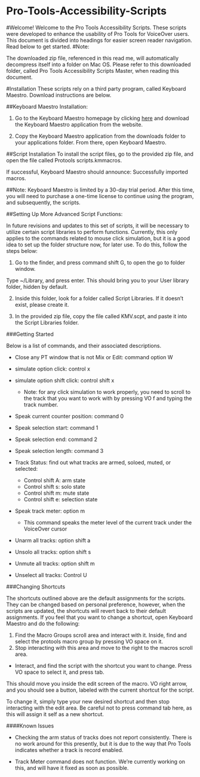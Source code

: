 # Pro-Tools-Accessibility-Scripts
#Welcome!
Welcome to the Pro Tools Accessibility Scripts. These scripts were developed to enhance the usability of Pro Tools for VoiceOver users.
This document is divided into headings for easier screen reader navigation. Read below to get started.
#Note:

The downloaded zip file, referenced in this read me, will automatically decompress itself into a folder on Mac OS. Please refer to this downloaded folder, called Pro Tools Accessibility Scripts Master, when reading this document.

#Installation
These scripts rely on a third party program, called Keyboard Maestro. Download instructions are below.

##Keyboard Maestro Installation:

1. Go to the Keyboard Maestro homepage by clicking [here](https://www.keyboardmaestro.com/) and download the Keyboard Maestro application from the website.

2. Copy the Keyboard Maestro application from the downloads folder to your applications folder. From there, open Keyboard Maestro.


##Script Installation
To install the script files, go to the provided zip file, and open the file called Protools scripts.kmmacros.

If successful, Keyboard Maestro should announce: Successfully imported macros.

##Note:
Keyboard Maestro is limited by a 30-day trial period. After this time, you will need to purchase a one-time license to continue using the program, and subsequently, the scripts.

##Setting Up More Advanced Script Functions:

In future revisions and updates to this set of scripts, it will be necessary to utilize certain script libraries to perform functions. Currently, this only applies to the commands related to mouse click simulation, but it is a good idea to set up the folder structure now, for later use. To do this, follow the steps below:

1. Go to the finder, and press command shift G, to open the go to folder window.

Type ~/Library, and press enter. This should bring you to your User library folder, hidden by default.

2. Inside this folder, look for a folder called Script Libraries. If it doesn’t exist, please create it.

3. In the provided zip file, copy the file called KMV.scpt, and paste it into the Script Libraries folder.


###Getting Started

Below is a list of commands, and their associated descriptions.

- Close any PT window that is not Mix or Edit: command option W

- simulate option click: control x

- simulate option shift click: control shift x
  - Note: for any click simulation to work properly, you need to scroll to the track that you want to work with by pressing VO f and typing the track number.

- Speak current counter position: command 0

- Speak selection start: command 1

- Speak selection end: command 2

- Speak selection length: command 3

- Track Status: find out what tracks are armed, soloed, muted, or selected:

  - Control shift A: arm state
  - Control shift s: solo state
  - Control shift m: mute state
  - Control shift e: selection state

- Speak track meter: option m
  - This command speaks the meter level of the current track under the VoiceOver cursor

- Unarm all tracks: option shift a

- Unsolo all tracks: option shift s

- Unmute all tracks: option shift m

- Unselect all tracks: Control U

###Changing Shortcuts

The shortcuts outlined above are the default assignments for the scripts. They can be changed based on personal preference, however, when the scripts are updated, the shortcuts will revert back to their default assignments. If you feel that you want to change a shortcut, open Keyboard Maestro and do the following:

1. Find the Macro Groups scroll area and interact with it. Inside, find and select the protools macro group by pressing VO space on it.
2. Stop interacting with this area and move to the right to the macros scroll area.

  - Interact, and find the script with the shortcut you want to change. Press VO space to select it, and press tab.

This should move you inside the edit screen of the macro. VO right arrow, and you should see a button, labeled with the current shortcut for the script.

To change it, simply type your new desired shortcut and then stop interacting with the edit area. Be careful not to press command tab here, as this will assign it self as a new shortcut.

####Known Issues

* Checking the arm status of tracks does not report consistently. There is no work around for this presently, but it is due to the way that Pro Tools indicates whether a track is record enabled.

* Track Meter command does not function. We’re currently working on this, and will have it fixed as soon as possible.
